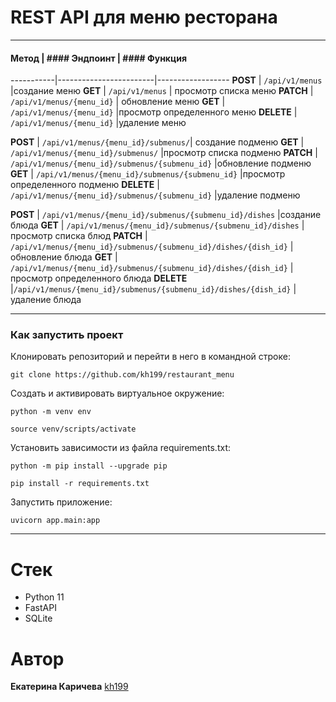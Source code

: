 # REST API для меню ресторана
---

#### Метод    |       #### Эндпоинт  | #### Функция
-----------|------------------------|------------------
**POST**  |   ```/api/v1/menus```   |создание меню
**GET**   |   ```/api/v1/menus```   | просмотр списка меню
**PATCH**  |  ```/api/v1/menus/{menu_id}``` | обновление меню
**GET**    |  ```/api/v1/menus/{menu_id}``` |просмотр определенного меню
**DELETE**  | ```/api/v1/menus/{menu_id}``` |удаление меню

**POST**   |  ```/api/v1/menus/{menu_id}/submenus/```| создание подменю
**GET**    |  ```/api/v1/menus/{menu_id}/submenus/``` |просмотр списка подменю
**PATCH**  |  ```/api/v1/menus/{menu_id}/submenus/{submenu_id}``` |обновление подменю
**GET**    |  ```/api/v1/menus/{menu_id}/submenus/{submenu_id}``` |просмотр определенного подменю
**DELETE** |  ```/api/v1/menus/{menu_id}/submenus/{submenu_id}``` |удаление подменю

**POST**   |  ```/api/v1/menus/{menu_id}/submenus/{submenu_id}/dishes``` |создание блюда
**GET**     | ```/api/v1/menus/{menu_id}/submenus/{submenu_id}/dishes``` |просмотр списка блюд
**PATCH**   | ```/api/v1/menus/{menu_id}/submenus/{submenu_id}/dishes/{dish_id}``` |обновление блюда
**GET**     | ```/api/v1/menus/{menu_id}/submenus/{submenu_id}/dishes/{dish_id}``` |просмотр определенного блюда
**DELETE**   |```/api/v1/menus/{menu_id}/submenus/{submenu_id}/dishes/{dish_id}``` |удаление блюда

---
### Как запустить проект
Клонировать репозиторий и перейти в него в командной строке:

```
git clone https://github.com/kh199/restaurant_menu
```

Cоздать и активировать виртуальное окружение:
```
python -m venv env
```
```
source venv/scripts/activate
```

Установить зависимости из файла requirements.txt:
```
python -m pip install --upgrade pip
```
```
pip install -r requirements.txt
```

Запустить приложение:
```
uvicorn app.main:app
```

---
# Стек
+ Python 11
+ FastAPI
+ SQLite


# Автор
**Екатерина Каричева** [kh199](https://github.com/kh199)